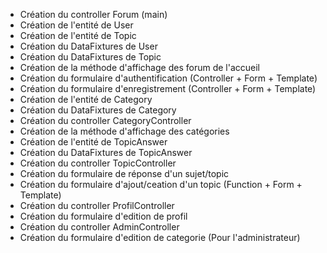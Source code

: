 - Création du controller Forum (main)
- Création de l'entité de User
- Création de l'entité de Topic
- Création du DataFixtures de User
- Création du DataFixtures de Topic
- Création de la méthode d'affichage des forum de l'accueil
- Création du formulaire d'authentification (Controller + Form + Template)
- Création du formulaire d'enregistrement (Controller + Form + Template)
- Création de l'entité de Category
- Création du DataFixtures de Category
- Création du controller CategoryController
- Création de la méthode d'affichage des catégories
- Création de l'entité de TopicAnswer
- Création du DataFixtures de TopicAnswer
- Création du controller TopicController
- Création du formulaire de réponse d'un sujet/topic
- Création du formulaire d'ajout/ceation d'un topic (Function + Form + Template)
- Création du controller ProfilController
- Création du formulaire d'edition de profil
- Création du controller AdminController
- Création du formulaire d'edition de categorie (Pour l'administrateur)